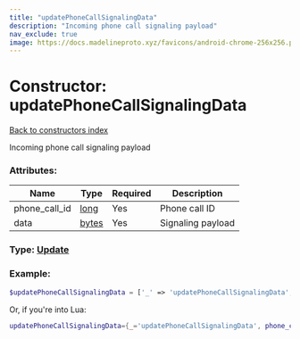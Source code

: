 ```yaml
---
title: "updatePhoneCallSignalingData"
description: "Incoming phone call signaling payload"
nav_exclude: true
image: https://docs.madelineproto.xyz/favicons/android-chrome-256x256.png
---
```

# Constructor: updatePhoneCallSignalingData  
[Back to constructors index](index.md)



Incoming phone call signaling payload

### Attributes:

| Name     |    Type       | Required | Description |
|----------|---------------|----------|-------------|
|phone\_call\_id|[long](../types/long.md) | Yes|Phone call ID|
|data|[bytes](../types/bytes.md) | Yes|Signaling payload|



### Type: [Update](../types/Update.md)


### Example:

```php
$updatePhoneCallSignalingData = ['_' => 'updatePhoneCallSignalingData', 'phone_call_id' => long, 'data' => 'bytes'];
```  


Or, if you're into Lua:

```lua
updatePhoneCallSignalingData={_='updatePhoneCallSignalingData', phone_call_id=long, data='bytes'}

```


